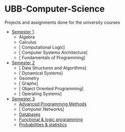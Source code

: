 # UBB-Computer-Science
Projects and assignments done for the university courses

* [Semester 1](Semester1/)
    *  Algebra
    *  Calculus
    * [ Computational Logic]
    * [ Computer Systems Architecture]
    * [ Fundamentals of Programming]
* [Semester 2](Semester2/)
    * [ Data Structures and Algorithms]
    * [ Dynamical Systems]
    *  Geometry
    * [ Graphs]
    * [ Object Oriented Programming]
    * [ Operating Systems]
* [Semester 3](Semester3/)
    * [ Advanced Programming Methods](Semester3/Advanced%20programming%20methods)
    * [ Computer Networks]
    * [ Databases](Semester3/Databases/lab1)
    * [ Functional & logic programming](Semester3/Functional%20%26%20programming%20language)
    * [ Probabilities & statistics](Semester3/Probabilities%20and%20statistics)

